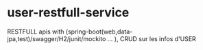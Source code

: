 # user-restfull-service
RESTFULL apis  with (spring-boot(web,data-jpa,test)/swagger/H2/junit/mockito ... ), CRUD sur les infos d'USER
